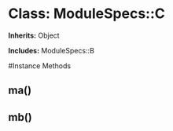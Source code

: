 # Class: ModuleSpecs::C
**Inherits:** Object
    
**Includes:** ModuleSpecs::B
  




#Instance Methods
## ma() [](#method-i-ma)

## mb() [](#method-i-mb)

